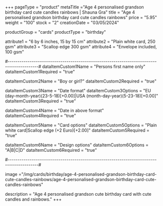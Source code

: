 +++
pageType = "product"
metaTitle ="Age 4 personalised grandson birthday card cute candles rainbows | Shauna Gra"
title = "Age 4 personalised grandson birthday card cute candles rainbows"
price = "5.95"
weight = "100"
stock = "2"
creationDate = "03/05/2024"

productGroup = "cards"
productType = "birthday"

attribute1 = "6 by 6 inches, 15 by 15 cm" 
attribute2 = "Plain white card, 250 gsm"
attribute3 = "Scallop edge 300 gsm"
attribute4 = "Envelope included, 100 gsm"

#---------------------------------------------------------------------------------------------#
dataItemCustom1Name = "Persons first name only"
dataItemCustom1Required = "true"

dataItemCustom2Name = "Boy or girl?"
dataItemCustom2Required = "true"

dataItemCustom3Name = "Date format"
dataItemCustom3Options = "EU (day-month-year)(23-5-18)[+0.00]|USA (month-day-year)(5-23-18)[+0.00]"
dataItemCustom3Required = "true"

dataItemCustom4Name = "Date in above format"
dataItemCustom4Required = "true"

dataItemCustom5Name = "Card options"
dataItemCustom5Options = "Plain white card|Scallop edge (+2 Euro)[+2.00]"
dataItemCustom5Required = "true"

dataItemCustom6Name = "Design options"
dataItemCustom6Options = "A|B|C|D"
dataItemCustom6Required = "true"

#---------------------------------------------------------------------------------------------#

image ="/img/cards/birthday/age-4-personalised-grandson-birthday-card-cute-candles-rainbows/age-4-personalised-grandson-birthday-card-cute-candles-rainbows"

description = "Age 4 personalised grandson cute birthday card with cute candles and rainbows."
+++
